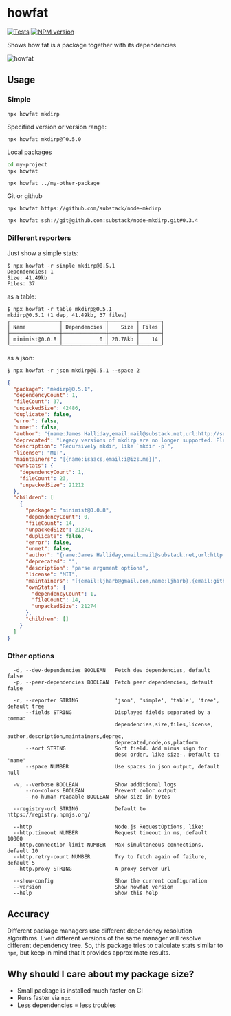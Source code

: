 # howfat
[![Tests](https://github.com/megahertz/howfat/actions/workflows/tests.yml/badge.svg)](https://github.com/megahertz/howfat/actions/workflows/tests.yml)
[![NPM version](https://badge.fury.io/js/howfat.svg)](https://badge.fury.io/js/howfat)

Shows how fat is a package together with its dependencies

![howfat](docs/screenshot.png)

## Usage

### Simple

`npx howfat mkdirp`

Specified version or version range:

`npx howfat mkdirp@^0.5.0`

Local packages

```bash
cd my-project
npx howfat
```

`npx howfat ../my-other-package`

Git or github

`npx howfat https://github.com/substack/node-mkdirp`

`npx howfat ssh://git@github.com:substack/node-mkdirp.git#0.3.4`

### Different reporters

Just show a simple stats:

```
$ npx howfat -r simple mkdirp@0.5.1
Dependencies: 1
Size: 41.49kb
Files: 37
```

as a table:

```
$ npx howfat -r table mkdirp@0.5.1
mkdirp@0.5.1 (1 dep, 41.49kb, 37 files)
╭────────────────┬──────────────┬─────────┬───────╮
│ Name           │ Dependencies │    Size │ Files │
├────────────────┼──────────────┼─────────┼───────┤
│ minimist@0.0.8 │            0 │ 20.78kb │    14 │
╰────────────────┴──────────────┴─────────┴───────╯
```

as a json:

`$ npx howfat -r json mkdirp@0.5.1 --space 2`
```json
{
  "package": "mkdirp@0.5.1",
  "dependencyCount": 1,
  "fileCount": 37,
  "unpackedSize": 42486,
  "duplicate": false,
  "error": false,
  "unmet": false,
  "author": "{name:James Halliday,email:mail@substack.net,url:http://substack.net}",
  "deprecated": "Legacy versions of mkdirp are no longer supported. Please update to mkdirp 1.x. (Note that the API surface has changed to use Promises in 1.x.)",
  "description": "Recursively mkdir, like `mkdir -p`",
  "license": "MIT",
  "maintainers": "[{name:isaacs,email:i@izs.me}]",
  "ownStats": {
    "dependencyCount": 1,
    "fileCount": 23,
    "unpackedSize": 21212
  },
  "children": [
    {
      "package": "minimist@0.0.8",
      "dependencyCount": 0,
      "fileCount": 14,
      "unpackedSize": 21274,
      "duplicate": false,
      "error": false,
      "unmet": false,
      "author": "{name:James Halliday,email:mail@substack.net,url:http://substack.net}",
      "deprecated": "",
      "description": "parse argument options",
      "license": "MIT",
      "maintainers": "[{email:ljharb@gmail.com,name:ljharb},{email:github@tixz.dk,name:emilbayes}]",
      "ownStats": {
        "dependencyCount": 1,
        "fileCount": 14,
        "unpackedSize": 21274
      },
      "children": []
    }
  ]
}
```

### Other options

```
  -d, --dev-dependencies BOOLEAN   Fetch dev dependencies, default false
  -p, --peer-dependencies BOOLEAN  Fetch peer dependencies, default false
  
  -r, --reporter STRING            'json', 'simple', 'table', 'tree', default tree
      --fields STRING              Displayed fields separated by a comma:
                                   dependencies,size,files,license,
                                   author,description,maintainers,deprec,
                                   deprecated,node,os,platform
      --sort STRING                Sort field. Add minus sign for 
                                   desc order, like size-. Default to 'name'
      --space NUMBER               Use spaces in json output, default null
                                   
  -v, --verbose BOOLEAN            Show additional logs
      --no-colors BOOLEAN          Prevent color output
      --no-human-readable BOOLEAN  Show size in bytes
      
  --registry-url STRING            Default to https://registry.npmjs.org/
                            
  --http                           Node.js RequestOptions, like:
  --http.timeout NUMBER            Request timeout in ms, default 10000
  --http.connection-limit NUMBER   Max simultaneous connections, default 10
  --http.retry-count NUMBER        Try to fetch again of failure, default 5
  --http.proxy STRING              A proxy server url
  
  --show-config                    Show the current configuration
  --version                        Show howfat version
  --help                           Show this help
```

## Accuracy

Different package managers use different dependency resolution algorithms. Even
different versions of the same manager will resolve different dependency tree.
So, this package tries to calculate stats similar to `npm`, but keep in mind that
it provides approximate results.

## Why should I care about my package size?

- Small package is installed much faster on CI
- Runs faster via `npx`
- Less dependencies = less troubles
